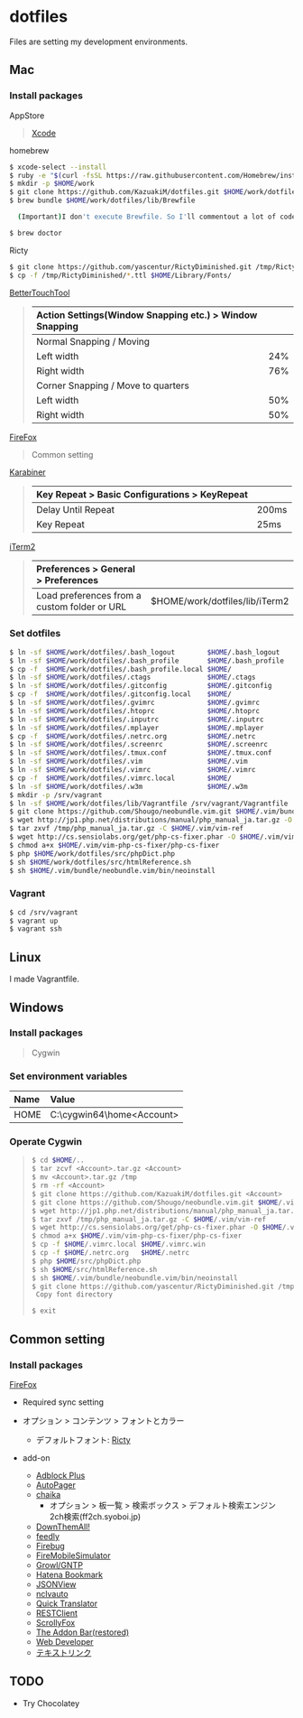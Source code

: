 dotfiles
===

Files are setting my development environments.

## Mac

### Install packages

AppStore
> [Xcode](https://developer.apple.com/jp/xcode/downloads/)

homebrew
```bash
$ xcode-select --install
$ ruby -e "$(curl -fsSL https://raw.githubusercontent.com/Homebrew/install/master/install)"
$ mkdir -p $HOME/work
$ git clone https://github.com/KazuakiM/dotfiles.git $HOME/work/dotfiles
$ brew bundle $HOME/work/dotfiles/lib/Brewfile

  (Important)I don't execute Brewfile. So I'll commentout a lot of code and execute a few code next to next.

$ brew doctor
```

Ricty
```bash
$ git clone https://github.com/yascentur/RictyDiminished.git /tmp/RictyDiminished
$ cp -f /tmp/RictyDiminished/*.ttl $HOME/Library/Fonts/
```

[BetterTouchTool](http://www.bettertouchtool.net/)
> |Action Settings(Window Snapping etc.) > Window Snapping|   |
> |:------------------------------------------------------|:--|
> |Normal Snapping / Moving                               |   |
> |Left width                                             |24%|
> |Right width                                            |76%|
> |Corner Snapping / Move to quarters                     |   |
> |Left width                                             |50%|
> |Right width                                            |50%|

[FireFox](https://www.mozilla.org/ja/firefox/)
> Common setting

[Karabiner](https://pqrs.org/osx/karabiner/index.html.ja)
> |Key Repeat > Basic Configurations > KeyRepeat|     |
> |:--------------------------------------------|:----|
> |Delay Until Repeat                           |200ms|
> |Key Repeat                                   | 25ms|

[iTerm2](http://iterm2.com/)
> |Preferences > General > Preferences         |                              |
> |:-------------------------------------------|:-----------------------------|
> |Load preferences from a custom folder or URL|$HOME/work/dotfiles/lib/iTerm2|

### Set dotfiles

```bash
$ ln -sf $HOME/work/dotfiles/.bash_logout        $HOME/.bash_logout
$ ln -sf $HOME/work/dotfiles/.bash_profile       $HOME/.bash_profile
$ cp -f  $HOME/work/dotfiles/.bash_profile.local $HOME/
$ ln -sf $HOME/work/dotfiles/.ctags              $HOME/.ctags
$ ln -sf $HOME/work/dotfiles/.gitconfig          $HOME/.gitconfig
$ cp -f  $HOME/work/dotfiles/.gitconfig.local    $HOME/
$ ln -sf $HOME/work/dotfiles/.gvimrc             $HOME/.gvimrc
$ ln -sf $HOME/work/dotfiles/.htoprc             $HOME/.htoprc
$ ln -sf $HOME/work/dotfiles/.inputrc            $HOME/.inputrc
$ ln -sf $HOME/work/dotfiles/.mplayer            $HOME/.mplayer
$ cp -f  $HOME/work/dotfiles/.netrc.org          $HOME/.netrc
$ ln -sf $HOME/work/dotfiles/.screenrc           $HOME/.screenrc
$ ln -sf $HOME/work/dotfiles/.tmux.conf          $HOME/.tmux.conf
$ ln -sf $HOME/work/dotfiles/.vim                $HOME/.vim
$ ln -sf $HOME/work/dotfiles/.vimrc              $HOME/.vimrc
$ cp -f  $HOME/work/dotfiles/.vimrc.local        $HOME/
$ ln -sf $HOME/work/dotfiles/.w3m                $HOME/.w3m
$ mkdir -p /srv/vagrant
$ ln -sf $HOME/work/dotfiles/lib/Vagrantfile /srv/vagrant/Vagrantfile
$ git clone https://github.com/Shougo/neobundle.vim.git $HOME/.vim/bundle/neobundle.vim
$ wget http://jp1.php.net/distributions/manual/php_manual_ja.tar.gz -O /tmp/php_manual_ja.tar.gz
$ tar zxvf /tmp/php_manual_ja.tar.gz -C $HOME/.vim/vim-ref
$ wget http://cs.sensiolabs.org/get/php-cs-fixer.phar -O $HOME/.vim/vim-php-cs-fixer/php-cs-fixer
$ chmod a+x $HOME/.vim/vim-php-cs-fixer/php-cs-fixer
$ php $HOME/work/dotfiles/src/phpDict.php
$ sh $HOME/work/dotfiles/src/htmlReference.sh
$ sh $HOME/.vim/bundle/neobundle.vim/bin/neoinstall
```

### Vagrant

```bash
$ cd /srv/vagrant
$ vagrant up
$ vagrant ssh
```

## Linux

I made Vagrantfile.

## Windows

### Install packages

> Cygwin

### Set environment variables

|Name|Value                     |
|:---|:-------------------------|
|HOME|C:\cygwin64\home\<Account>|

### Operate Cygwin

> ```bash
> $ cd $HOME/..
> $ tar zcvf <Account>.tar.gz <Account>
> $ mv <Account>.tar.gz /tmp
> $ rm -rf <Account>
> $ git clone https://github.com/KazuakiM/dotfiles.git <Account>
> $ git clone https://github.com/Shougo/neobundle.vim.git $HOME/.vim/bundle/neobundle.vim
> $ wget http://jp1.php.net/distributions/manual/php_manual_ja.tar.gz -O /tmp
> $ tar zxvf /tmp/php_manual_ja.tar.gz -C $HOME/.vim/vim-ref
> $ wget http://cs.sensiolabs.org/get/php-cs-fixer.phar -O $HOME/.vim/vim-php-cs-fixer/php-cs-fixer
> $ chmod a+x $HOME/.vim/vim-php-cs-fixer/php-cs-fixer
> $ cp -f $HOME/.vimrc.local $HOME/.vimrc.win
> $ cp -f $HOME/.netrc.org   $HOME/.netrc
> $ php $HOME/src/phpDict.php
> $ sh $HOME/src/htmlReference.sh
> $ sh $HOME/.vim/bundle/neobundle.vim/bin/neoinstall
> $ git clone https://github.com/yascentur/RictyDiminished.git /tmp/RictyDiminished
>  Copy font directory
>
> $ exit
> ```

## Common setting

### Install packages

[FireFox](https://www.mozilla.org/ja/firefox/)

* Required sync setting

* オプション > コンテンツ > フォントとカラー
  * デフォルトフォント: [Ricty](https://github.com/yascentur/RictyDiminished)
* add-on
  * [Adblock Plus](https://addons.mozilla.org/ja/firefox/addon/adblock-plus/)
  * [AutoPager](https://addons.mozilla.org/ja/firefox/addon/autopager/)
  * [chaika](https://addons.mozilla.org/ja/firefox/addon/chaika/)
    * オプション > 板一覧 > 検索ボックス > デフォルト検索エンジン  
      2ch検索(ff2ch.syoboi.jp)
  * [DownThemAll!](https://addons.mozilla.org/ja/firefox/addon/downthemall/)
  * [feedly](https://addons.mozilla.org/ja/firefox/addon/feedly/)
  * [Firebug](https://addons.mozilla.org/ja/firefox/addon/firebug/)
  * [FireMobileSimulator](https://addons.mozilla.org/ja/firefox/addon/firemobilesimulator/)
  * [Growl/GNTP](https://addons.mozilla.org/ja/firefox/addon/growlgntp/)
  * [Hatena Bookmark](https://addons.mozilla.org/ja/firefox/addon/hatena-bookmark/)
  * [JSONView](https://addons.mozilla.org/ja/firefox/addon/jsonview/)
  * [nclvauto](https://addons.mozilla.org/ja/firefox/addon/nclvauto/)
  * [Quick Translator](https://addons.mozilla.org/ja/firefox/addon/quick-translator/)
  * [RESTClient](https://addons.mozilla.org/ja/firefox/addon/restclient/)
  * [ScrollyFox](https://addons.mozilla.org/ja/firefox/addon/scrollyfox/)
  * [The Addon Bar(restored)](https://addons.mozilla.org/ja/firefox/addon/the-addon-bar/?src=hp-btn-promo)
  * [Web Developer](https://addons.mozilla.org/ja/firefox/addon/web-developer/)
  * [テキストリンク](https://addons.mozilla.org/ja/firefox/addon/text-link/)

## TODO

* Try Chocolatey
